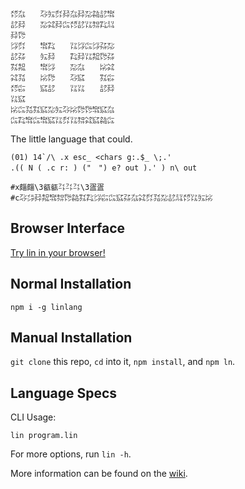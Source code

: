 ```
㍌㌴　　㌂㍔㌽㌇㌴㌇㍇㌚㍈㌖
㍈㌇　　㍇㌶㌇㌭㍌㍈㍑㌗㌠㍊
㌇㌙　　　　　　　　　　　　
㌡㌽　　㌖㌠　　㍑㌡㌭㌡㌲㍇
㍈㌲　　㍔㌇　　㌠㌇㍑㌕㌙㌲
㌟㌕　　㌖㌡　　㍇㌴　　㍖㌶
㌶㍃　　㍖㌙　　㌂㌮　　㌟㌫
㍌㌫　　㌮㍈　　㍑㍑　　㍈㌇
㍑㌮　　　　　　　　　　　　
㍖㌭㍃㌟㌮㍇㍔㌂㍖㌙㌙㌖㌮㌴
㌭㌠㌖㌭㌖㌮㍑㌽㍑㌗㌶㌮㌚㌭
```

The little language that could.

```
(01) 14`/\ .x esc_ <chars g:.$_ \;.'
.(( N ( .c r: ) ("　") e? out ).' ) n\ out

#x㿳㿳\3㼳㼳㌳㌳㌳\3㿿㿿
#c㌂㌄㌇㌕㌖㌗㌙㌚㌟㌠㌡㌫㌭㌮㌲㌴㌶㌽㍃㍇㍈㍊㍌㍑㍔㍖
```

## Browser Interface

[Try lin in your browser!](https://replit.com/@molarmanful/try-lin)

## Normal Installation

    npm i -g linlang

## Manual Installation

`git clone` this repo, `cd` into it, `npm install`, and `npm ln`.

## Language Specs

CLI Usage:

    lin program.lin

For more options, run `lin -h`.

More information can be found on the [wiki](https://github.com/molarmanful/lin/wiki).